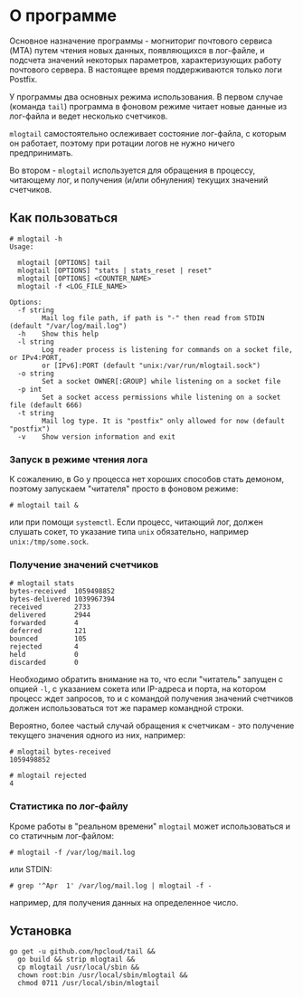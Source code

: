 # О программе

Основное назначение программы - могниториг почтового сервиса (MTA) путем чтения новых данных, появляющихся в лог-файле, и подсчета значений некоторых параметров, характеризующих работу почтового сервера. В настоящее время поддерживаются только логи Postfix.

У программы два основных режима использования. В первом случае (команда `tail`) программа в фоновом режиме читает новые данные из лог-файла и ведет несколько счетчиков.

`mlogtail` самостоятельно ослеживает состояние лог-файла, с которым он работает, поэтому при ротации логов не нужно ничего предпринимать.

Во втором - `mlogtail` используется для обращения в процессу, читающему лог, и получения (и/или обнуления) текущих значений счетчиков.

## Как пользоваться

```none
# mlogtail -h
Usage:

  mlogtail [OPTIONS] tail
  mlogtail [OPTIONS] "stats | stats_reset | reset"
  mlogtail [OPTIONS] <COUNTER_NAME>
  mlogtail -f <LOG_FILE_NAME>

Options:
  -f string
        Mail log file path, if path is "-" then read from STDIN (default "/var/log/mail.log")
  -h    Show this help
  -l string
        Log reader process is listening for commands on a socket file, or IPv4:PORT,
        or [IPv6]:PORT (default "unix:/var/run/mlogtail.sock")
  -o string
        Set a socket OWNER[:GROUP] while listening on a socket file
  -p int
        Set a socket access permissions while listening on a socket file (default 666)
  -t string
        Mail log type. It is "postfix" only allowed for now (default "postfix")
  -v    Show version information and exit
```

### Запуск в режиме чтения лога

К сожалению, в Go у процесса нет хороших способов стать демоном, поэтому запускаем "читателя" просто в фоновом режиме:

```none
# mlogtail tail &
```

или при помощи `systemctl`. Если процесс, читающий лог, должен слушать сокет, то указание типа `unix` обязательно, например `unix:/tmp/some.sock`.

### Получение значений счетчиков

```none
# mlogtail stats
bytes-received  1059498852
bytes-delivered 1039967394
received        2733
delivered       2944
forwarded       4
deferred        121
bounced         105
rejected        4
held            0
discarded       0
```

Необходимо обратить внимание на то, что если "читатель" запущен с опцией `-l`, с указанием сокета или IP-адреса и порта, на котором процесс ждет запросов, то и с командой получения значений счетчиков должен использоваться тот же парамер командной строки.

Вероятно, более частый случай обращения к счетчикам - это получение текущего значения одного из них, например:

```none
# mlogtail bytes-received
1059498852
```
```none
# mlogtail rejected
4
```

### Статистика по лог-файлу

Кроме работы в "реальном времени" `mlogtail` может использоваться и со статичным лог-файлом:
```none
# mlogtail -f /var/log/mail.log
```
или STDIN:
```none
# grep '^Apr  1' /var/log/mail.log | mlogtail -f -
```
например, для получения данных на определенное число.

## Установка

```none
go get -u github.com/hpcloud/tail &&
  go build && strip mlogtail &&
  cp mlogtail /usr/local/sbin &&
  chown root:bin /usr/local/sbin/mlogtail &&
  chmod 0711 /usr/local/sbin/mlogtail
```
